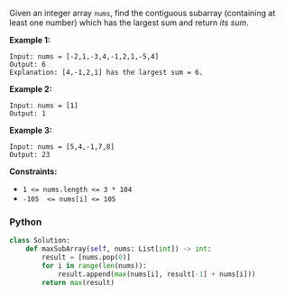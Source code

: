 Given an integer array  `nums`, find the contiguous subarray (containing at least one number) which has the largest sum and return  _its sum_.

**Example 1:**
```
Input: nums = [-2,1,-3,4,-1,2,1,-5,4]
Output: 6
Explanation: [4,-1,2,1] has the largest sum = 6.
```

**Example 2:**
```
Input: nums = [1]
Output: 1
```

**Example 3:**
```
Input: nums = [5,4,-1,7,8]
Output: 23
```

**Constraints:**

-   `1 <= nums.length <= 3 * 104`
-   `-105  <= nums[i] <= 105`


### Python
```python
class Solution:
    def maxSubArray(self, nums: List[int]) -> int:
        result = [nums.pop(0)]
        for i in range(len(nums)):
            result.append(max(nums[i], result[-1] + nums[i]))
        return max(result)
```